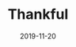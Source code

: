 --- 
title: Thankful
date: '2019-11-20'
thumb_image: images/mar-4yo/4yo-mar-thankful.jpg
thumb_image_alt: Thankful
image: images/mar-4yo/4yo-mar-thankful.jpg
image_alt: Thankful
template: project 
---	